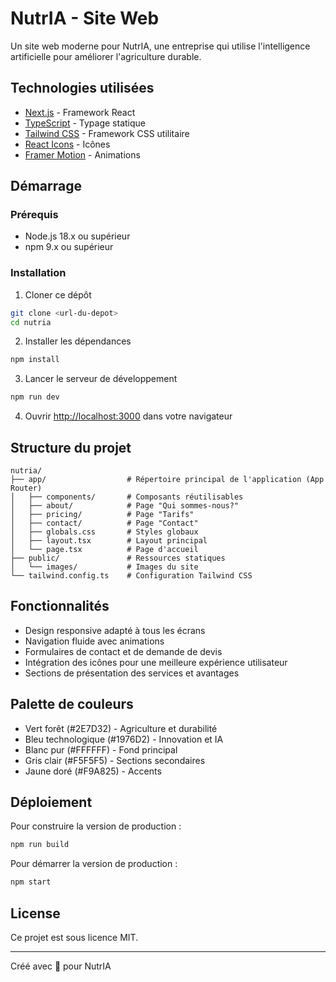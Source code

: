 # NutrIA - Site Web

Un site web moderne pour NutrIA, une entreprise qui utilise l'intelligence artificielle pour améliorer l'agriculture durable.

## Technologies utilisées

- [Next.js](https://nextjs.org/) - Framework React
- [TypeScript](https://www.typescriptlang.org/) - Typage statique
- [Tailwind CSS](https://tailwindcss.com/) - Framework CSS utilitaire
- [React Icons](https://react-icons.github.io/react-icons/) - Icônes
- [Framer Motion](https://www.framer.com/motion/) - Animations

## Démarrage

### Prérequis

- Node.js 18.x ou supérieur
- npm 9.x ou supérieur

### Installation

1. Cloner ce dépôt
```bash
git clone <url-du-depot>
cd nutria
```

2. Installer les dépendances
```bash
npm install
```

3. Lancer le serveur de développement
```bash
npm run dev
```

4. Ouvrir [http://localhost:3000](http://localhost:3000) dans votre navigateur

## Structure du projet

```
nutria/
├── app/                  # Répertoire principal de l'application (App Router)
│   ├── components/       # Composants réutilisables
│   ├── about/            # Page "Qui sommes-nous?"
│   ├── pricing/          # Page "Tarifs"
│   ├── contact/          # Page "Contact"
│   ├── globals.css       # Styles globaux
│   ├── layout.tsx        # Layout principal
│   └── page.tsx          # Page d'accueil
├── public/               # Ressources statiques
│   └── images/           # Images du site
└── tailwind.config.ts    # Configuration Tailwind CSS
```

## Fonctionnalités

- Design responsive adapté à tous les écrans
- Navigation fluide avec animations
- Formulaires de contact et de demande de devis
- Intégration des icônes pour une meilleure expérience utilisateur
- Sections de présentation des services et avantages

## Palette de couleurs

- Vert forêt (#2E7D32) - Agriculture et durabilité
- Bleu technologique (#1976D2) - Innovation et IA
- Blanc pur (#FFFFFF) - Fond principal
- Gris clair (#F5F5F5) - Sections secondaires
- Jaune doré (#F9A825) - Accents

## Déploiement

Pour construire la version de production :

```bash
npm run build
```

Pour démarrer la version de production :

```bash
npm start
```

## License

Ce projet est sous licence MIT.

---

Créé avec 💚 pour NutrIA

